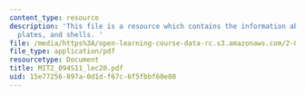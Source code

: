 ```yaml
---
content_type: resource
description: 'This file is a resource which contains the information about beams,
  plates, and shells. '
file: /media/https%3A/open-learning-course-data-rc.s3.amazonaws.com/2-094-finite-element-analysis-of-solids-and-fluids-ii-spring-2011/15e77256897a0d1df67c6f5fbbf60e80_MIT2_094S11_lec20.pdf
file_type: application/pdf
resourcetype: Document
title: MIT2_094S11_lec20.pdf
uid: 15e77256-897a-0d1d-f67c-6f5fbbf60e80
---
```

